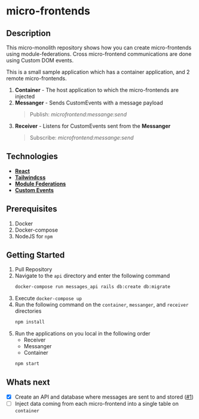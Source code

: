 # micro-frontends

## Description
This micro-monolith repository shows how you can create micro-frontends using module-federations. Cross micro-frontend communications are done using Custom DOM events.

This is a small sample application which has a container application, and 2 remote micro-frontends.

1. **Container** - The host application to which the micro-frontends are injected
2. **Messanger** - Sends CustomEvents with a message payload
    > Publish:  *microfrontend:messange:send*
3. **Receiver** - Listens for CustomEvents sent from the **Messanger**
    > Subscribe: *microfrontend:messange:send*

## Technologies
- **[React](https://react.dev/)**
- **[Tailwindcss](https://tailwindcss.com/)**
- **[Module Federations](https://module-federation.io/)**
- **[Custom Events](https://developer.mozilla.org/en-US/docs/Web/API/CustomEvent/CustomEvent)**

## Prerequisites
1. Docker
2. Docker-compose
3. NodeJS for `npm`

## Getting Started
1. Pull Repository
2. Navigate to the `api` directory and enter the following command
   ```bash
   docker-compose run messages_api rails db:create db:migrate
   ```
3. Execute `docker-compose up`
4. Run the following command on the `container`, `messanger`, and `receiver` directories
    ```bash
    npm install
    ```
5. Run the applications on you local in the following order
    - Receiver
    - Messanger
    - Container
    ```bash
    npm start
    ```

## Whats next

- [x] Create an API and database where messages are sent to and stored ([#1](https://github.com/StefanWellhoner/micro-frontends/pull/1))
- [ ] Inject data coming from each micro-frontend into a single table on `container`